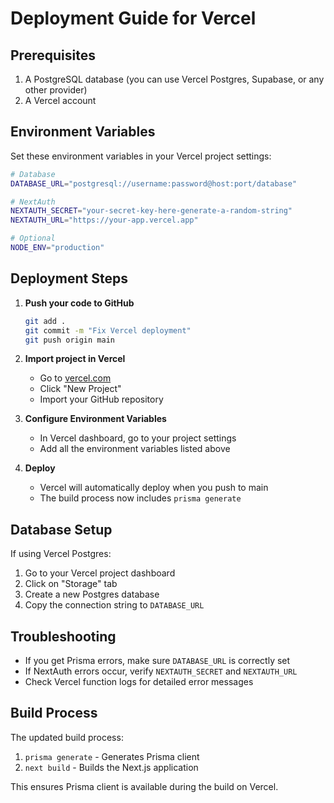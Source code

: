 # Deployment Guide for Vercel

## Prerequisites

1. A PostgreSQL database (you can use Vercel Postgres, Supabase, or any other provider)
2. A Vercel account

## Environment Variables

Set these environment variables in your Vercel project settings:

```bash
# Database
DATABASE_URL="postgresql://username:password@host:port/database"

# NextAuth
NEXTAUTH_SECRET="your-secret-key-here-generate-a-random-string"
NEXTAUTH_URL="https://your-app.vercel.app"

# Optional
NODE_ENV="production"
```

## Deployment Steps

1. **Push your code to GitHub**
   ```bash
   git add .
   git commit -m "Fix Vercel deployment"
   git push origin main
   ```

2. **Import project in Vercel**
   - Go to [vercel.com](https://vercel.com)
   - Click "New Project"
   - Import your GitHub repository

3. **Configure Environment Variables**
   - In Vercel dashboard, go to your project settings
   - Add all the environment variables listed above

4. **Deploy**
   - Vercel will automatically deploy when you push to main
   - The build process now includes `prisma generate`

## Database Setup

If using Vercel Postgres:

1. Go to your Vercel project dashboard
2. Click on "Storage" tab
3. Create a new Postgres database
4. Copy the connection string to `DATABASE_URL`

## Troubleshooting

- If you get Prisma errors, make sure `DATABASE_URL` is correctly set
- If NextAuth errors occur, verify `NEXTAUTH_SECRET` and `NEXTAUTH_URL`
- Check Vercel function logs for detailed error messages

## Build Process

The updated build process:
1. `prisma generate` - Generates Prisma client
2. `next build` - Builds the Next.js application

This ensures Prisma client is available during the build on Vercel. 
